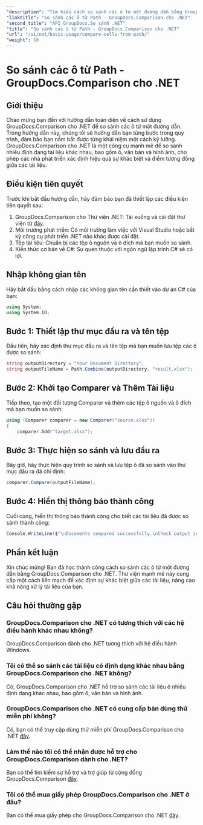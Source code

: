 ```yaml
---
"description": "Tìm hiểu cách so sánh các ô từ một đường dẫn bằng GroupDocs.Comparison cho .NET. Xác định hiệu quả sự khác biệt giữa các tài liệu."
"linktitle": "So sánh các ô từ Path - GroupDocs.Comparison cho .NET"
"second_title": "API GroupDocs.So sánh .NET"
"title": "So sánh các ô từ Path - GroupDocs.Comparison cho .NET"
"url": "/vi/net/basic-usage/compare-cells-from-path/"
"weight": 10
---
```


# So sánh các ô từ Path - GroupDocs.Comparison cho .NET

## Giới thiệu
Chào mừng bạn đến với hướng dẫn toàn diện về cách sử dụng GroupDocs.Comparison cho .NET để so sánh các ô từ một đường dẫn. Trong hướng dẫn này, chúng tôi sẽ hướng dẫn bạn từng bước trong quy trình, đảm bảo bạn nắm bắt được từng khái niệm một cách kỹ lưỡng. GroupDocs.Comparison cho .NET là một công cụ mạnh mẽ để so sánh nhiều định dạng tài liệu khác nhau, bao gồm ô, văn bản và hình ảnh, cho phép các nhà phát triển xác định hiệu quả sự khác biệt và điểm tương đồng giữa các tài liệu.
## Điều kiện tiên quyết
Trước khi bắt đầu hướng dẫn, hãy đảm bảo bạn đã thiết lập các điều kiện tiên quyết sau:
1. GroupDocs.Comparison cho Thư viện .NET: Tải xuống và cài đặt thư viện từ [đây](https://releases.groupdocs.com/comparison/net/).
2. Môi trường phát triển: Có môi trường làm việc với Visual Studio hoặc bất kỳ công cụ phát triển .NET nào khác được cài đặt.
3. Tệp tài liệu: Chuẩn bị các tệp ô nguồn và ô đích mà bạn muốn so sánh.
4. Kiến thức cơ bản về C#: Sự quen thuộc với ngôn ngữ lập trình C# sẽ có lợi.

## Nhập không gian tên
Hãy bắt đầu bằng cách nhập các không gian tên cần thiết vào dự án C# của bạn:
```csharp
using System;
using System.IO;
```
## Bước 1: Thiết lập thư mục đầu ra và tên tệp
Đầu tiên, hãy xác định thư mục đầu ra và tên tệp mà bạn muốn lưu tệp các ô được so sánh:
```csharp
string outputDirectory = "Your Document Directory";
string outputFileName = Path.Combine(outputDirectory, "result.xlsx");
```
## Bước 2: Khởi tạo Comparer và Thêm Tài liệu
Tiếp theo, tạo một đối tượng Comparer và thêm các tệp ô nguồn và ô đích mà bạn muốn so sánh:
```csharp
using (Comparer comparer = new Comparer("source.xlsx"))
{
    comparer.Add("target.xlsx");
```
## Bước 3: Thực hiện so sánh và lưu đầu ra
Bây giờ, hãy thực hiện quy trình so sánh và lưu tệp ô đã so sánh vào thư mục đầu ra đã chỉ định:
```csharp
comparer.Compare(outputFileName);
```
## Bước 4: Hiển thị thông báo thành công
Cuối cùng, hiển thị thông báo thành công cho biết các tài liệu đã được so sánh thành công:
```csharp
Console.WriteLine($"\nDocuments compared successfully.\nCheck output in {outputDirectory}.");
```

## Phần kết luận
Xin chúc mừng! Bạn đã học thành công cách so sánh các ô từ một đường dẫn bằng GroupDocs.Comparison cho .NET. Thư viện mạnh mẽ này cung cấp một cách liền mạch để xác định sự khác biệt giữa các tài liệu, nâng cao khả năng xử lý tài liệu của bạn.
## Câu hỏi thường gặp
### GroupDocs.Comparison cho .NET có tương thích với các hệ điều hành khác nhau không?
GroupDocs.Comparison dành cho .NET tương thích với hệ điều hành Windows.
### Tôi có thể so sánh các tài liệu có định dạng khác nhau bằng GroupDocs.Comparison cho .NET không?
Có, GroupDocs.Comparison cho .NET hỗ trợ so sánh các tài liệu ở nhiều định dạng khác nhau, bao gồm ô, văn bản và hình ảnh.
### GroupDocs.Comparison cho .NET có cung cấp bản dùng thử miễn phí không?
Có, bạn có thể truy cập dùng thử miễn phí GroupDocs.Comparison cho .NET [đây](https://releases.groupdocs.com/).
### Làm thế nào tôi có thể nhận được hỗ trợ cho GroupDocs.Comparison dành cho .NET?
Bạn có thể tìm kiếm sự hỗ trợ và trợ giúp từ cộng đồng GroupDocs.Comparison [đây](https://forum.groupdocs.com/c/comparison/12).
### Tôi có thể mua giấy phép GroupDocs.Comparison cho .NET ở đâu?
Bạn có thể mua giấy phép cho GroupDocs.Comparison cho .NET [đây](https://purchase.groupdocs.com/buy).